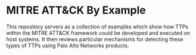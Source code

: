 # MITRE ATT&CK By Example
This repository servers as a collection of examples which show how TTPs within the 
MITRE ATT&CK framework could be developed and executed on host systems.
It then reviews particular mechanisms for detecting these types of TTPs using
Palo Alto Networks products.
